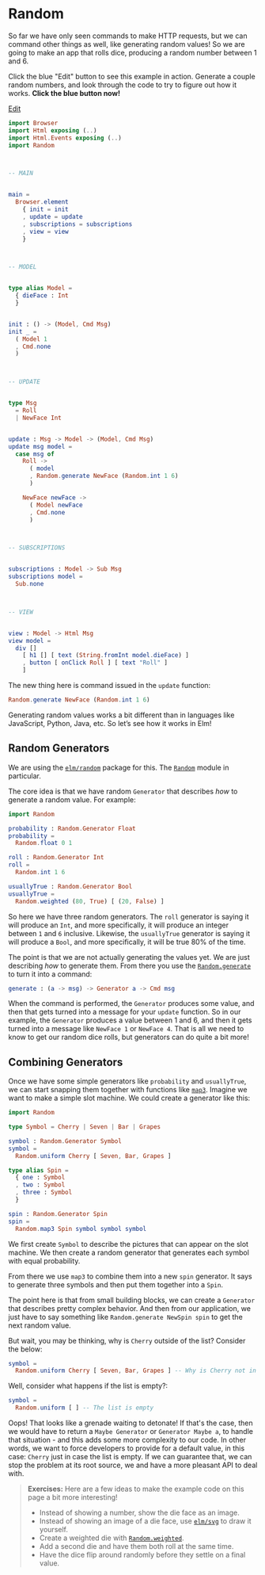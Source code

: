 # Random

So far we have only seen commands to make HTTP requests, but we can command other things as well, like generating random values! So we are going to make an app that rolls dice, producing a random number between 1 and 6.

Click the blue "Edit" button to see this example in action. Generate a couple random numbers, and look through the code to try to figure out how it works. **Click the blue button now!**

<div class="edit-link"><a href="https://elm-lang.org/examples/numbers">Edit</a></div>

```elm
import Browser
import Html exposing (..)
import Html.Events exposing (..)
import Random



-- MAIN


main =
  Browser.element
    { init = init
    , update = update
    , subscriptions = subscriptions
    , view = view
    }



-- MODEL


type alias Model =
  { dieFace : Int
  }


init : () -> (Model, Cmd Msg)
init _ =
  ( Model 1
  , Cmd.none
  )



-- UPDATE


type Msg
  = Roll
  | NewFace Int


update : Msg -> Model -> (Model, Cmd Msg)
update msg model =
  case msg of
    Roll ->
      ( model
      , Random.generate NewFace (Random.int 1 6)
      )

    NewFace newFace ->
      ( Model newFace
      , Cmd.none
      )



-- SUBSCRIPTIONS


subscriptions : Model -> Sub Msg
subscriptions model =
  Sub.none



-- VIEW


view : Model -> Html Msg
view model =
  div []
    [ h1 [] [ text (String.fromInt model.dieFace) ]
    , button [ onClick Roll ] [ text "Roll" ]
    ]
```

The new thing here is command issued in the `update` function:

```elm
Random.generate NewFace (Random.int 1 6)
```

Generating random values works a bit different than in languages like JavaScript, Python, Java, etc. So let&rsquo;s see how it works in Elm!


## Random Generators

We are using the [`elm/random`][readme] package for this. The [`Random`][random] module in particular.

[readme]: https://package.elm-lang.org/packages/elm/random/latest
[random]: https://package.elm-lang.org/packages/elm/random/latest/Random

The core idea is that we have random `Generator` that describes _how_ to generate a random value. For example:

```elm
import Random

probability : Random.Generator Float
probability =
  Random.float 0 1

roll : Random.Generator Int
roll =
  Random.int 1 6

usuallyTrue : Random.Generator Bool
usuallyTrue =
  Random.weighted (80, True) [ (20, False) ]
```

So here we have three random generators. The `roll` generator is saying it will produce an `Int`, and more specifically, it will produce an integer between `1` and `6` inclusive. Likewise, the `usuallyTrue` generator is saying it will produce a `Bool`, and more specifically, it will be true 80% of the time.

The point is that we are not actually generating the values yet. We are just describing _how_ to generate them. From there you use the [`Random.generate`][gen] to turn it into a command:

```elm
generate : (a -> msg) -> Generator a -> Cmd msg
```

When the command is performed, the `Generator` produces some value, and then that gets turned into a message for your `update` function. So in our example, the `Generator` produces a value between 1 and 6, and then it gets turned into a message like `NewFace 1` or `NewFace 4`. That is all we need to know to get our random dice rolls, but generators can do quite a bit more!

[gen]: https://package.elm-lang.org/packages/elm/random/latest/Random#generate


## Combining Generators

Once we have some simple generators like `probability` and `usuallyTrue`, we can start snapping them together with functions like [`map3`](https://package.elm-lang.org/packages/elm/random/latest/Random#map3). Imagine we want to make a simple slot machine. We could create a generator like this:

```elm
import Random

type Symbol = Cherry | Seven | Bar | Grapes

symbol : Random.Generator Symbol
symbol =
  Random.uniform Cherry [ Seven, Bar, Grapes ]

type alias Spin =
  { one : Symbol
  , two : Symbol
  , three : Symbol
  }

spin : Random.Generator Spin
spin =
  Random.map3 Spin symbol symbol symbol
```

We first create `Symbol` to describe the pictures that can appear on the slot machine. We then create a random generator that generates each symbol with equal probability.

From there we use `map3` to combine them into a new `spin` generator. It says to generate three symbols and then put them together into a `Spin`.

The point here is that from small building blocks, we can create a `Generator` that describes pretty complex behavior. And then from our application, we just have to say something like `Random.generate NewSpin spin` to get the next random value.

But wait, you may be thinking, why is `Cherry` outside of the list? Consider the below:

```elm
symbol =
  Random.uniform Cherry [ Seven, Bar, Grapes ] -- Why is Cherry not in the list?!
```
Well, consider what happens if the list is empty?:

```elm
symbol =
  Random.uniform [ ] -- The list is empty
```
Oops! That looks like a grenade waiting to detonate! If that's the case, then we would have to return a `Maybe Generator` or `Generator Maybe a`, to handle that situation - and this adds some more complexity to our code. In other words, we want to force developers to provide for a default value, in this case: `Cherry` just in case the list is empty. If we can guarantee that, we can stop the problem at its root source, we and have a more pleasant API to deal with.


> **Exercises:** Here are a few ideas to make the example code on this page a bit more interesting!
>
>   - Instead of showing a number, show the die face as an image.
>   - Instead of showing an image of a die face, use [`elm/svg`][svg] to draw it yourself.
>   - Create a weighted die with [`Random.weighted`][weighted].
>   - Add a second die and have them both roll at the same time.
>   - Have the dice flip around randomly before they settle on a final value.

[svg]: https://package.elm-lang.org/packages/elm/svg/latest/
[weighted]: https://package.elm-lang.org/packages/elm/random/latest/Random#weighted
